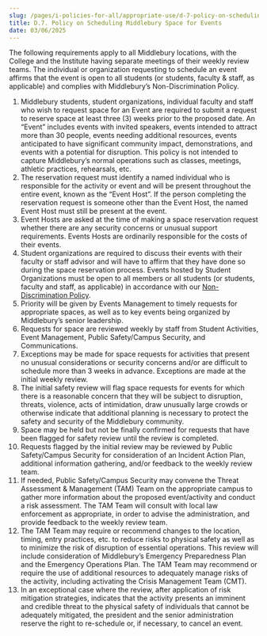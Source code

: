 ```yaml
---
slug: /pages/i-policies-for-all/appropriate-use/d-7-policy-on-scheduling-middlebury-space-for-events
title: D.7. Policy on Scheduling Middlebury Space for Events
date: 03/06/2025
---
```

The following requirements apply to all Middlebury locations, with the College and the Institute having separate meetings of their weekly review teams. The individual or organization requesting to schedule an event affirms that the event is open to all students (or students, faculty & staff, as applicable) and complies with Middlebury’s Non-Discrimination Policy. 

1.  Middlebury students, student organizations, individual faculty and staff who wish to request space for an Event are required to submit a request to reserve space at least three (3) weeks prior to the proposed date. An “Event” includes events with invited speakers, events intended to attract more than 30 people, events needing additional resources, events anticipated to have significant community impact, demonstrations, and events with a potential for disruption. This policy is not intended to capture Middlebury’s normal operations such as classes, meetings, athletic practices, rehearsals, etc.
2.  The reservation request must identify a named individual who is responsible for the activity or event and will be present throughout the entire event, known as the “Event Host”. If the person completing the reservation request is someone other than the Event Host, the named Event Host must still be present at the event.
3.  Event Hosts are asked at the time of making a space reservation request whether there are any security concerns or unusual support requirements. Events Hosts are ordinarily responsible for the costs of their events.
4.  Student organizations are required to discuss their events with their faculty or staff advisor and will have to affirm that they have done so during the space reservation process. Events hosted by Student Organizations must be open to all members or all students (or students, faculty and staff, as applicable) in accordance with our [Non-Discrimination Policy](https://handbook.middlebury.edu/pages/i-policies-for-all/non-discrim-policies/b-1-a-non-discrimination-policy/).
5.  Priority will be given by Events Management to timely requests for appropriate spaces, as well as to key events being organized by Middlebury’s senior leadership.
6.  Requests for space are reviewed weekly by staff from Student Activities, Event Management, Public Safety/Campus Security, and Communications.
7.  Exceptions may be made for space requests for activities that present no unusual considerations or security concerns and/or are difficult to schedule more than 3 weeks in advance. Exceptions are made at the initial weekly review.
8.  The initial safety review will flag space requests for events for which there is a reasonable concern that they will be subject to disruption, threats, violence, acts of intimidation, draw unusually large crowds or otherwise indicate that additional planning is necessary to protect the safety and security of the Middlebury community.
9.  Space may be held but not be finally confirmed for requests that have been flagged for safety review until the review is completed.
10.  Requests flagged by the initial review may be reviewed by Public Safety/Campus Security for consideration of an Incident Action Plan, additional information gathering, and/or feedback to the weekly review team.
11.  If needed, Public Safety/Campus Security may convene the Threat Assessment & Management (TAM) Team on the appropriate campus to gather more information about the proposed event/activity and conduct a risk assessment. The TAM Team will consult with local law enforcement as appropriate, in order to advise the administration, and provide feedback to the weekly review team.
12.  The TAM Team may require or recommend changes to the location, timing, entry practices, etc. to reduce risks to physical safety as well as to minimize the risk of disruption of essential operations. This review will include consideration of Middlebury’s Emergency Preparedness Plan and the Emergency Operations Plan. The TAM Team may recommend or require the use of additional resources to adequately manage risks of the activity, including activating the Crisis Management Team (CMT).
13.  In an exceptional case where the review, after application of risk mitigation strategies, indicates that the activity presents an imminent and credible threat to the physical safety of individuals that cannot be adequately mitigated, the president and the senior administration reserve the right to re-schedule or, if necessary, to cancel an event.

